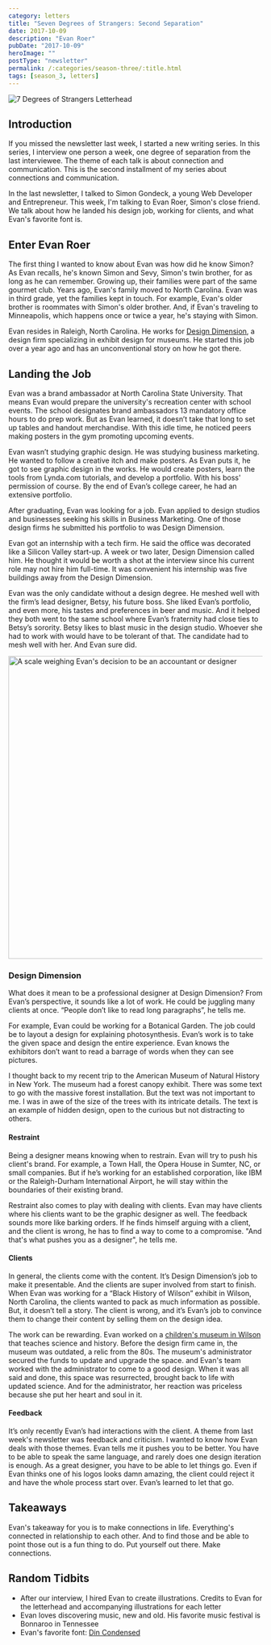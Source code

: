 ```yaml
---
category: letters
title: "Seven Degrees of Strangers: Second Separation"
date: 2017-10-09
description: "Evan Roer"
pubDate: "2017-10-09"
heroImage: ""
postType: "newsletter"
permalink: /:categories/season-three/:title.html
tags: [season_3, letters]
---
```


![7 Degrees of Strangers Letterhead](/images/7_Degrees_Of_Strangers_Letterhead.png)

## Introduction

If you missed the newsletter last week, I started a new writing series. In this series, I interview one person a week, one degree of separation from the last interviewee. The theme of each talk is about connection and communication. This is the second installment of my series about connections and communication.

In the last newsletter, I talked to Simon Gondeck, a young Web Developer and Entrepreneur. This week, I'm talking to Evan Roer, Simon's close friend. We talk about how he landed his design job, working for clients, and what Evan's favorite font is.

## Enter Evan Roer

The first thing I wanted to know about Evan was how did he know Simon? As Evan recalls, he's known Simon and Sevy, Simon's twin brother, for as long as he can remember. Growing up, their families were part of the same gourmet club. Years ago, Evan's family moved to North Carolina. Evan was in third grade, yet the families kept in touch. For example, Evan's older brother is roommates with Simon's older brother. And, if Evan's traveling to Minneapolis, which happens once or twice a year, he's staying with Simon.

Evan resides in Raleigh, North Carolina. He works for [Design Dimension](https://www.designdimension.com/), a design firm specializing in exhibit design for museums. He started this job over a year ago and has an unconventional story on how he got there.

## Landing the Job

Evan was a brand ambassador at North Carolina State University. That means Evan would prepare the university's recreation center with school events. The school designates brand ambassadors 13 mandatory office hours to do prep work. But as Evan learned, it doesn’t take that long to set up tables and handout merchandise. With this idle time, he noticed peers making posters in the gym promoting upcoming events.

Evan wasn’t studying graphic design. He was studying business marketing. He wanted to follow a creative itch and make posters. As Evan puts it, he got to see graphic design in the works. He would create posters, learn the tools from Lynda.com tutorials, and develop a portfolio. With his boss' permission of course. By the end of Evan’s college career, he had an extensive portfolio.

After graduating, Evan was looking for a job. Evan applied to design studios and businesses seeking his skills in Business Marketing. One of those design firms he submitted his portfolio to was Design Dimension.

Evan got an internship with a tech firm. He said the office was decorated like a Silicon Valley start-up. A week or two later, Design Dimension called him. He thought it would be worth a shot at the interview since his current role may not hire him full-time. It was convenient his internship was five buildings away from the Design Dimension.

Evan was the only candidate without a design degree. He meshed well with the firm’s lead designer, Betsy, his future boss. She liked Evan’s portfolio, and even more, his tastes and preferences in beer and music. And it helped they both went to the same school where Evan’s fraternity had close ties to Betsy’s sorority. Betsy likes to blast music in the design studio. Whoever she had to work with would have to be tolerant of that. The candidate had to mesh well with her. And Evan sure did. 

<img src="/images/7_DOS_Evan_Graphic.png" alt="A scale weighing Evan's decision to be an accountant or designer" width="600" />

### Design Dimension

What does it mean to be a professional designer at Design Dimension? From Evan’s perspective, it sounds like a lot of work. He could be juggling many clients at once. “People don’t like to read long paragraphs”, he tells me.

For example, Evan could be working for a Botanical Garden. The job could be to layout a design for explaining photosynthesis. Evan’s work is to take the given space and design the entire experience. Evan knows the exhibitors don’t want to read a barrage of words when they can see pictures. 

I thought back to my recent trip to the American Museum of Natural History in New York. The museum had a forest canopy exhibit. There was some text to go with the massive forest installation. But the text was not important to me. I was in awe of the size of the trees with its intricate details. The text is an example of hidden design, open to the curious but not distracting to others.

#### Restraint

Being a designer means knowing when to restrain. Evan will try to push his client's brand. For example, a Town Hall, the Opera House in Sumter, NC, or small companies. But if he’s working for an established corporation, like IBM or the Raleigh-Durham International Airport, he will stay within the boundaries of their existing brand.

Restraint also comes to play with dealing with clients. Evan may have clients where his clients want to be the graphic designer as well. The feedback sounds more like barking orders. If he finds himself arguing with a client, and the client is wrong, he has to find a way to come to a compromise. "And that's what pushes you as a designer", he tells me.

#### Clients

In general, the clients come with the content. It’s Design Dimension’s job to make it presentable. And the clients are super involved from start to finish. When Evan was working for a “Black History of Wilson” exhibit in Wilson, North Carolina, the clients wanted to pack as much information as possible. But, it doesn’t tell a story. The client is wrong, and it’s Evan’s job to convince them to change their content by selling them on the design idea.

The work can be rewarding. Evan worked on a [children's museum in Wilson](http://scienceandhistory.org/home) that teaches science and history. Before the design firm came in, the museum was outdated, a relic from the 80s. The museum's administrator secured the funds to update and upgrade the space. and Evan's team worked with the administrator to come to a good design. When it was all said and done, this space was resurrected, brought back to life with updated science. And for the administrator, her reaction was priceless because she put her heart and soul in it.

#### Feedback

It’s only recently Evan’s had interactions with the client. A theme from last week's newsletter was feedback and criticism. I wanted to know how Evan deals with those themes. Evan tells me it pushes you to be better. You have to be able to speak the same language, and rarely does one design iteration is enough. As a great designer, you have to be able to let things go. Even if Evan thinks one of his logos looks damn amazing, the client could reject it and have the whole process start over. Evan’s learned to let that go.

## Takeaways

Evan's takeaway for you is to make connections in life. Everything's connected in relationship to each other. And to find those and be able to point those out is a fun thing to do. Put yourself out there. Make connections.

## Random Tidbits

- After our interview, I hired Evan to create illustrations. Credits to Evan for the letterhead and accompanying illustrations for each letter
- Evan loves discovering music, new and old. His favorite music festival is Bonnaroo in Tennessee
- Evan's favorite font: [Din Condensed](https://typekit.com/fonts/din-condensed)
